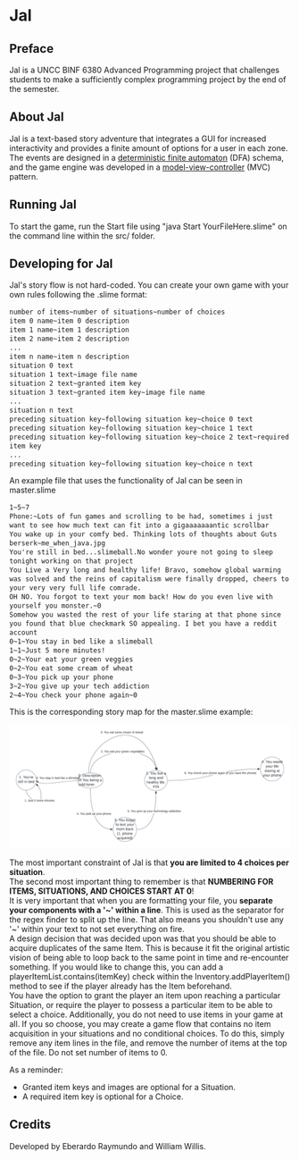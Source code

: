 # Jal

## Preface
Jal is a UNCC BINF 6380 Advanced Programming project that challenges students to make a sufficiently complex programming project by the end of the semester. 

## About Jal
Jal is a text-based story adventure that integrates a GUI for increased interactivity and provides a finite amount of options for a user in each zone. The events are designed in a [deterministic finite automaton](https://en.wikipedia.org/wiki/Deterministic_finite_automaton) (DFA) schema, and the game engine was developed in a [model-view-controller](https://en.wikipedia.org/wiki/Model%E2%80%93view%E2%80%93controller) (MVC) pattern.

## Running Jal
To start the game, run the Start file using "java Start YourFileHere.slime" on the command line within the src/ folder.

## Developing for Jal
Jal's story flow is not hard-coded. You can create your own game with your own rules following the .slime format:

```
number of items~number of situations~number of choices
item 0 name~item 0 description
item 1 name~item 1 description
item 2 name~item 2 description
...
item n name~item n description
situation 0 text
situation 1 text~image file name
situation 2 text~granted item key
situation 3 text~granted item key~image file name
...
situation n text
preceding situation key~following situation key~choice 0 text
preceding situation key~following situation key~choice 1 text
preceding situation key~following situation key~choice 2 text~required item key
...
preceding situation key~following situation key~choice n text
```

An example file that uses the functionality of Jal can be seen in master.slime
```
1~5~7
Phone:~Lots of fun games and scrolling to be had, sometimes i just want to see how much text can fit into a gigaaaaaaantic scrollbar
You wake up in your comfy bed. Thinking lots of thoughts about Guts berserk~me_when_java.jpg
You're still in bed...slimeball.No wonder youre not going to sleep tonight working on that project
You Live a Very long and healthy life! Bravo, somehow global warming was solved and the reins of capitalism were finally dropped, cheers to your very very full life comrade.
OH NO. You forgot to text your mom back! How do you even live with yourself you monster.~0
Somehow you wasted the rest of your life staring at that phone since you found that blue checkmark SO appealing. I bet you have a reddit account
0~1~You stay in bed like a slimeball
1~1~Just 5 more minutes!
0~2~Your eat your green veggies
0~2~You eat some cream of wheat
0~3~You pick up your phone
3~2~You give up your tech addiction
2~4~You check your phone again~0
```

This is the corresponding story map for the master.slime example:

![example story](src/photos/jal.png "Story board of the master.slime file.")

The most important constraint of Jal is that **you are limited to 4 choices per situation**.\
The second most important thing to remember is that **NUMBERING FOR ITEMS, SITUATIONS, AND CHOICES START AT 0**!\
It is very important that when you are formatting your file, you **separate your components with a '~' within a line**. This is used as the separator for the regex finder to split up the line. That also means you shouldn't use any '~' within your text to not set everything on fire.\
A design decision that was decided upon was that you should be able to acquire duplicates of the same Item. This is because it fit the original artistic vision of being able to loop back to the same point in time and re-encounter something. If you would like to change this, you can add a playerItemList.contains(itemKey) check within the Inventory.addPlayerItem() method to see if the player already has the Item beforehand.\
You have the option to grant the player an item upon reaching a particular Situation, or require the player to possess a particular item to be able to select a choice. Additionally, you do not need to use items in your game at all. If you so choose, you may create a game flow that contains no item acquisition in your situations and no conditional choices. To do this, simply remove any item lines in the file, and remove the number of items at the top of the file. Do not set number of items to 0.

As a reminder:
- Granted item keys and images are optional for a Situation.
- A required item key is optional for a Choice.

## Credits
Developed by Eberardo Raymundo and William Willis.